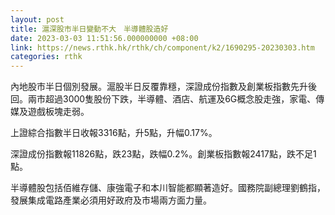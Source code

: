 ```yaml
---
layout: post
title: 滬深股市半日變動不大　半導體股造好
date: 2023-03-03 11:51:56.000000000 +08:00
link: https://news.rthk.hk/rthk/ch/component/k2/1690295-20230303.htm
categories: rthk
---
```


內地股市半日個別發展。滬股半日反覆靠穩，深證成份指數及創業板指數先升後回。兩市超過3000隻股份下跌，半導體、酒店、航運及6G概念股走強，家電、傳媒及遊戲板塊走弱。

上證綜合指數半日收報3316點，升5點，升幅0.17%。

深證成份指數報11826點，跌23點，跌幅0.2%。創業板指數報2417點，跌不足1點。

半導體股包括佰維存儲、康強電子和本川智能都顯著造好。國務院副總理劉鶴指，發展集成電路產業必須用好政府及市場兩方面力量。
